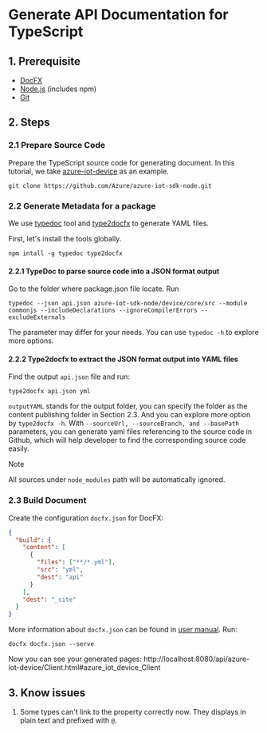 # Generate API Documentation for TypeScript

## 1. Prerequisite

* [DocFX](https://dotnet.github.io/docfx/tutorial/docfx_getting_started.html#2-use-docfx-as-a-command-line-tool)
* [Node.js](https://nodejs.org/en/download/) (includes npm)
* [Git](https://git-scm.com/)

## 2. Steps

### 2.1 Prepare Source Code
Prepare the TypeScript source code for generating document. In this tutorial, we take [azure-iot-device](https://github.com/Azure/azure-iot-sdk-node/tree/master/device/core) as an example.
```
git clone https://github.com/Azure/azure-iot-sdk-node.git
```


### 2.2 Generate Metadata for a package
We use [typedoc](http://typedoc.org/) tool and [type2docfx](https://www.npmjs.com/package/type2docfx) to generate YAML files.

First, let's install the tools globally.
```
npm intall -g typedoc type2docfx
```

#### 2.2.1 TypeDoc to parse source code into a JSON format output
Go to the folder where package.json file locate.
Run
```
typedoc --json api.json azure-iot-sdk-node/device/core/src --module commonjs --includeDeclarations --ignoreCompilerErrors --excludeExternals
```

The parameter may differ for your needs. You can use `typedoc -h` to explore more options.


#### 2.2.2 Type2docfx to extract the JSON format output into YAML files
Find the output `api.json` file and run:
```
type2docfx api.json yml
```
`outputYAML` stands for the output folder, you can specify the folder as the content publishing folder in Section 2.3. And you can explore more option by `type2docfx -h`. With `--sourceUrl, --sourceBranch, and --basePath` parameters, you can generate yaml files referencing to the source code in Github, which will help developer to find the corresponding source code easily.

> [!NOTE]
>
> All sources under `node_modules` path will be automatically ignored.

### 2.3 Build Document
Create the configuration `docfx.json` for DocFX:
```json
{
  "build": {
    "content": [
      {
        "files": ["**/*.yml"],
        "src": "yml",
        "dest": "api"
      }
    ],
    "dest": "_site"
  }
}
```

More information about `docfx.json` can be found in [user manual](https://dotnet.github.io/docfx/tutorial/docfx.exe_user_manual.html). Run:
```
docfx docfx.json --serve
```
Now you can see your generated pages: http://localhost:8080/api/azure-iot-device/Client.html#azure_iot_device_Client

## 3. Know issues
1. Some types can't link to the property correctly now. They displays in plain text and prefixed with `@`. 
